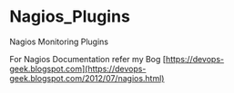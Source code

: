 # Nagios_Plugins
Nagios  Monitoring  Plugins

For Nagios Documentation refer my Bog [https://devops-geek.blogspot.com](https://devops-geek.blogspot.com/2012/07/nagios.html)
